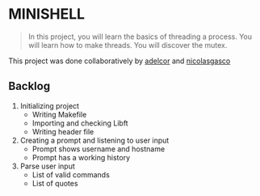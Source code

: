 # MINISHELL

> In this project, you will learn the basics of threading a process. You will learn how to make threads. You will discover the mutex.

This project was done collaboratively by [adelcor](https://github.com/adelcor) and [nicolasgasco](https://github.com/nicolasgasco)


## Backlog

1. Initializing project
    - Writing Makefile
    - Importing and checking Libft
    - Writing header file
2. Creating a prompt and listening to user input
    - Prompt shows username and hostname
    - Prompt has a working history
3. Parse user input
    - List of valid commands
    - List of quotes
